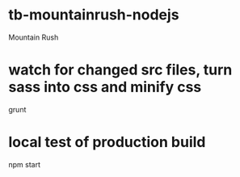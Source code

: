 # tb-mountainrush-nodejs
Mountain Rush

# watch for changed src files, turn sass into css and minify css
grunt

# local test of production build
npm start